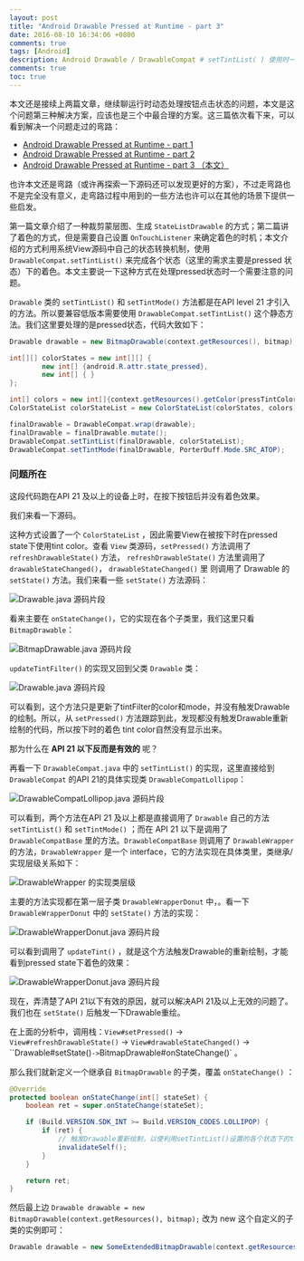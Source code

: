 ```yaml
---
layout: post
title: "Android Drawable Pressed at Runtime - part 3"
date: 2016-08-10 16:34:06 +0800
comments: true
tags: [Android]
description: Android Drawable / DrawableCompat # setTintList( ) 使用时一个值得注意的问题
comments: true
toc: true
---
```


本文还是接续上两篇文章，继续聊运行时动态处理按钮点击状态的问题，本文是这个问题第三种解决方案，应该也是三个中最合理的方案。这三篇依次看下来，可以看到解决一个问题走过的弯路：
- [Android Drawable Pressed at Runtime - part 1](http://tangni.me/2016/08/Android-Drawable-Pressed-at-Runtime-1)
- [Android Drawable Pressed at Runtime - part 2](http://tangni.me/2016/08/Android-Drawable-Pressed-at-Runtime-2)
- [Android Drawable Pressed at Runtime - part 3 （本文）](http://tangni.me/2016/08/Android-Drawable-Pressed-at-Runtime-3)

也许本文还是弯路（或许再探索一下源码还可以发现更好的方案），不过走弯路也不是完全没有意义，走弯路过程中用到的一些方法也许可以在其他的场景下提供一些启发。

第一篇文章介绍了一种裁剪蒙层图、生成 `StateListDrawable` 的方式；第二篇讲了着色的方式，但是需要自己设置 `OnTouchListener` 来确定着色的时机；本文介绍的方式利用系统View源码中自己的状态转换机制，使用 `DrawableCompat.setTintList()` 来完成各个状态（这里的需求主要是pressed 状态）下的着色。本文主要说一下这种方式在处理pressed状态时一个需要注意的问题。

`Drawable` 类的 `setTintList()` 和 `setTintMode()` 方法都是在API level 21 才引入的方法。所以要兼容低版本需要使用 `DrawableCompat.setTintList()` 这个静态方法。我们这里要处理的是pressed状态，代码大致如下：

```java
Drawable drawable = new BitmapDrawable(context.getResources(), bitmap); // bitmap从服务端加载而来

int[][] colorStates = new int[][] {
		new int[] {android.R.attr.state_pressed},
		new int[] { }
};

int[] colors = new int[]{context.getResources().getColor(pressTintColorId), Color.TRANSPARENT};
ColorStateList colorStateList = new ColorStateList(colorStates, colors);

finalDrawable = DrawableCompat.wrap(drawable);
finalDrawable = finalDrawable.mutate();
DrawableCompat.setTintList(finalDrawable, colorStateList);
DrawableCompat.setTintMode(finalDrawable, PorterDuff.Mode.SRC_ATOP);
```

 
### 问题所在

这段代码跑在API 21 及以上的设备上时，在按下按钮后并没有着色效果。

我们来看一下源码。

这种方式设置了一个 `ColorStateList` ，因此需要View在被按下时在pressed state下使用tint color。查看 `View` 类源码，`setPressed()`  方法调用了 `refreshDrawableState()` 方法， `refreshDrawableState()` 方法里调用了 `drawableStateChanged()`， `drawableStateChanged()` 里 则调用了 Drawable 的 `setState()` 方法。我们来看一些 `setState()` 方法源码：


![Drawable.java 源码片段](http://upload-images.jianshu.io/upload_images/71249-908f7fd8b5e1bc18.png?imageMogr2/auto-orient/strip%7CimageView2/2/w/1240)

看来主要在 `onStateChange()`，它的实现在各个子类里，我们这里只看 `BitmapDrawable`：


![BitmapDrawable.java 源码片段](http://upload-images.jianshu.io/upload_images/71249-fa514a505d37fb89.png?imageMogr2/auto-orient/strip%7CimageView2/2/w/1240)

`updateTintFilter()` 的实现又回到父类 `Drawable` 类：


![Drawable.java 源码片段](http://upload-images.jianshu.io/upload_images/71249-6f5b74497bb3fe75.png?imageMogr2/auto-orient/strip%7CimageView2/2/w/1240)

可以看到，这个方法只是更新了tintFilter的color和mode，并没有触发Drawable的绘制。所以，从 `setPressed()`  方法跟踪到此，发现都没有触发Drawable重新绘制的代码，所以按下时的着色 tint color自然没有显示出来。

那为什么在 **API 21 以下反而是有效的** 呢？

再看一下 `DrawableCompat.java` 中的 `setTintList()` 的实现，这里直接给到 `DrawableCompat` 的API 21的具体实现类 `DrawableCompatLollipop`：


![DrawableCompatLollipop.java 源码片段](http://upload-images.jianshu.io/upload_images/71249-3e824172a85f894f.png?imageMogr2/auto-orient/strip%7CimageView2/2/w/1240)

可以看到，两个方法在API 21 及以上都是直接调用了 `Drawable` 自己的方法 `setTintList()` 和 `setTintMode()` ；而在 API 21 以下是调用了 `DrawableCompatBase` 里的方法。`DrawableCompatBase` 则调用了 `DrawableWrapper` 的方法，`DrawableWrapper` 是一个 interface，它的方法实现在具体类里，类继承/实现层级关系如下：

![DrawableWrapper 的实现类层级](http://upload-images.jianshu.io/upload_images/71249-685ea70d811e93b3.png?imageMogr2/auto-orient/strip%7CimageView2/2/w/1240)

主要的方法实现都在第一层子类 `DrawableWrapperDonut` 中，。看一下 `DrawableWrapperDonut` 中的 `setState()` 方法的实现：


![DrawableWrapperDonut.java 源码片段](http://upload-images.jianshu.io/upload_images/71249-5e10b032277f8143.png?imageMogr2/auto-orient/strip%7CimageView2/2/w/1240)

可以看到调用了 `updateTint()` ，就是这个方法触发Drawable的重新绘制，才能看到pressed state下着色的效果：


![DrawableWrapperDonut.java 源码片段](http://upload-images.jianshu.io/upload_images/71249-229f564fd5b6d734.png?imageMogr2/auto-orient/strip%7CimageView2/2/w/1240)

现在，弄清楚了API 21以下有效的原因，就可以解决API 21及以上无效的问题了。我们也在 `setState()` 后触发一下Drawable重绘。

在上面的分析中，调用栈：`View#setPressed()` -> `View#refreshDrawableState()` -> `View#drawableStateChanged()` -> ``Drawable#setState()` -> `BitmapDrawable#onStateChange()` 。

那么我们就新定义一个继承自 `BitmapDrawable` 的子类，覆盖 `onStateChange()` ：

```java
@Override
protected boolean onStateChange(int[] stateSet) {
	boolean ret = super.onStateChange(stateSet);

	if (Build.VERSION.SDK_INT >= Build.VERSION_CODES.LOLLIPOP) {
		if (ret) {
			// 触发Drawable重新绘制，以使利用setTintList()设置的各个状态下的tint效果得到显示
			invalidateSelf();
		}
	}

	return ret;
}
```

然后最上边 ```Drawable drawable = new BitmapDrawable(context.getResources(), bitmap);``` 改为 new 这个自定义的子类的实例即可：

```java
Drawable drawable = new SomeExtendedBitmapDrawable(context.getResources(), bitmap);
```